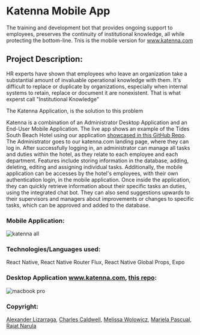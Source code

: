 # Katenna Mobile App

The training and development bot that provides ongoing support to employees, preserves the continuity of institutional knowledge, all while protecting the bottom-line. Tnis is the mobile version for www.katenna.com


## Project Description:


HR experts have shown that employees who leave an organization take a substantial amount of invaluable operational knowledge with them. It's difficult to replace or duplicate by organizations, especially when internal systems to retain, replace or document it are nonexistent. That is what experst call "Institutional Knowledge"

The Katenna Application, is the solution to this problem

Katenna is a combination of an Administrator Desktop Application and an End-User Mobile Application. The live app shows an example of the Tides South Beach Hotel using our application [showcased in this GitHub Repo](https://github.com/boyrajat/katenna). The Administrator goes to our katenna.com landing page, where they can log in. After successfully logging in, an administrator can manage all tasks and duties within the hotel, as they relate to each employee and each department. Features include storing information in the database, adding, deleting, editing and assigning individual tasks. Additionally, the mobile application can be accesses by the hotel's employees, with their own authentication login, in the mobile application. Once inside the application, they can quickly retrieve information about their specific tasks an duties, using the integrated chat bot. They can also send suggestions upwards to their supervisors and managers about improvements or changes to specific tasks, which can be approved and added to the database.


### Mobile Application:


![katenna all](https://user-images.githubusercontent.com/31390306/39430249-54a138cc-4c5b-11e8-9993-c4cbc2da1945.png)


### Technologies/Languages used:

React Native, React Native Router Flux, React Native Global Props, Expo


### Desktop Application www.katenna.com, [this repo](https://github.com/boyrajat/katenna):


![macbook pro](https://user-images.githubusercontent.com/31390306/39430499-01224df2-4c5c-11e8-9248-0de825cfee88.png)


### Copyright:

[Alexander Lizarraga](https://github.com/buddyeorl), [Charles Caldwell](https://github.com/ThoughtFool), [Melissa Wolowicz](https://github.com/m-wolowicz), [Mariela Pascual](https://github.com/mariela2p), [Rajat Narula](https://github.com/boyrajat)
